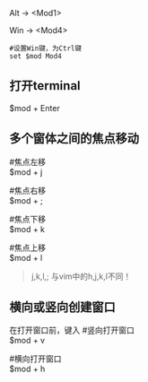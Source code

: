 Alt -> \<Mod1\>

Win -> \<Mod4\>

```
#设置Win键，为Ctrl键
set $mod Mod4
```

## 打开terminal
$mod + Enter

## 多个窗体之间的焦点移动
#焦点左移<br>
$mod + j

#焦点右移<br>
$mod + ;

#焦点下移<br>
$mod + k

#焦点上移<br>
$mod + l

> j,k,l,; 与vim中的h,j,k,l不同！

## 横向或竖向创建窗口
在打开窗口前，键入
#竖向打开窗口<br>
$mod + v

#横向打开窗口<br>
$mod + h

